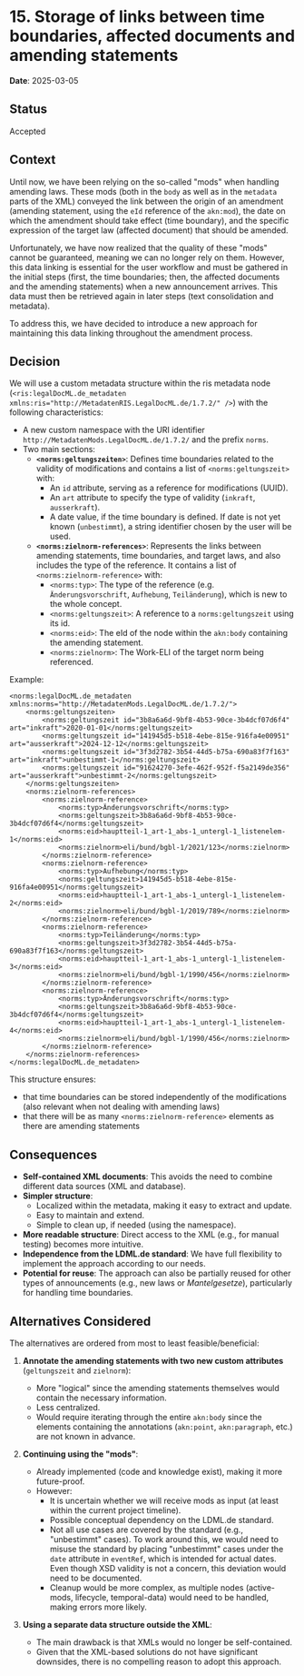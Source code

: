 # 15. Storage of links between time boundaries, affected documents and amending statements

**Date**: 2025-03-05

## Status

Accepted

## Context

Until now, we have been relying on the so-called "mods" when handling amending laws. These mods (both in the `body` as well as in the `metadata` parts of the XML) conveyed the link between the origin of an amendment (amending statement, using the `eId` reference of the `akn:mod`), the date on which the amendment should take effect (time boundary), and the specific expression of the target law (affected document) that should be amended.

Unfortunately, we have now realized that the quality of these "mods" cannot be guaranteed, meaning we can no longer rely on them. However, this data linking is essential for the user workflow and must be gathered in the initial steps (first, the time boundaries; then, the affected documents and the amending statements) when a new announcement arrives. This data must then be retrieved again in later steps (text consolidation and metadata).

To address this, we have decided to introduce a new approach for maintaining this data linking throughout the amendment process.

## Decision

We will use a custom metadata structure within the ris metadata node (`<ris:legalDocML.de_metadaten xmlns:ris="http://MetadatenRIS.LegalDocML.de/1.7.2/" />`) with the following characteristics:

- A new custom namespace with the URI identifier `http://MetadatenMods.LegalDocML.de/1.7.2/` and the prefix `norms`.
- Two main sections:
  - **`<norms:geltungszeiten>`**: Defines time boundaries related to the validity of modifications and contains a list of `<norms:geltungszeit>` with:
    - An `id` attribute, serving as a reference for modifications (UUID).
    - An `art` attribute to specify the type of validity (`inkraft`, `ausserkraft`).
    - A date value, if the time boundary is defined. If date is not yet known (`unbestimmt`), a string identifier chosen by the user will be used.
  - **`<norms:zielnorm-references>`**: Represents the links between amending statements, time boundaries, and target laws, and also includes the type of the reference. It contains a list of `<norms:zielnorm-reference>` with:
    - `<norms:typ>`: The type of the reference (e.g. `Änderungsvorschrift`, `Aufhebung`, `Teiländerung`), which is new to the whole concept.
    - `<norms:geltungszeit>`: A reference to a `norms:geltungszeit` using its id.
    - `<norms:eid>`: The eId of the node within the `akn:body` containing the amending statement.
    - `<norms:zielnorm>`: The Work-ELI of the target norm being referenced.

Example:
```
<norms:legalDocML.de_metadaten xmlns:norms="http://MetadatenMods.LegalDocML.de/1.7.2/">
    <norms:geltungszeiten>
        <norms:geltungszeit id="3b8a6a6d-9bf8-4b53-90ce-3b4dcf07d6f4" art="inkraft">2020-01-01</norms:geltungszeit>
        <norms:geltungszeit id="141945d5-b518-4ebe-815e-916fa4e00951" art="ausserkraft">2024-12-12</norms:geltungszeit>
        <norms:geltungszeit id="3f3d2782-3b54-44d5-b75a-690a83f7f163" art="inkraft">unbestimmt-1</norms:geltungszeit>
        <norms:geltungszeit id="91624270-3efe-462f-952f-f5a2149de356" art="ausserkraft">unbestimmt-2</norms:geltungszeit>
    </norms:geltungszeiten>
    <norms:zielnorm-references>
        <norms:zielnorm-reference>
            <norms:typ>Änderungsvorschrift</norms:typ>
            <norms:geltungszeit>3b8a6a6d-9bf8-4b53-90ce-3b4dcf07d6f4</norms:geltungszeit>
            <norms:eid>hauptteil-1_art-1_abs-1_untergl-1_listenelem-1</norms:eid>
            <norms:zielnorm>eli/bund/bgbl-1/2021/123</norms:zielnorm>
        </norms:zielnorm-reference>
        <norms:zielnorm-reference>
            <norms:typ>Aufhebung</norms:typ>
            <norms:geltungszeit>141945d5-b518-4ebe-815e-916fa4e00951</norms:geltungszeit>
            <norms:eid>hauptteil-1_art-1_abs-1_untergl-1_listenelem-2</norms:eid>
            <norms:zielnorm>eli/bund/bgbl-1/2019/789</norms:zielnorm>
        </norms:zielnorm-reference>
        <norms:zielnorm-reference>
            <norms:typ>Teiländerung</norms:typ>
            <norms:geltungszeit>3f3d2782-3b54-44d5-b75a-690a83f7f163</norms:geltungszeit>
            <norms:eid>hauptteil-1_art-1_abs-1_untergl-1_listenelem-3</norms:eid>
            <norms:zielnorm>eli/bund/bgbl-1/1990/456</norms:zielnorm>
        </norms:zielnorm-reference>
        <norms:zielnorm-reference>
            <norms:typ>Änderungsvorschrift</norms:typ>
            <norms:geltungszeit>3b8a6a6d-9bf8-4b53-90ce-3b4dcf07d6f4</norms:geltungszeit>
            <norms:eid>hauptteil-1_art-1_abs-1_untergl-1_listenelem-4</norms:eid>
            <norms:zielnorm>eli/bund/bgbl-1/1990/456</norms:zielnorm>
        </norms:zielnorm-reference>
    </norms:zielnorm-references>
</norms:legalDocML.de_metadaten>
```
This structure ensures:
- that time boundaries can be stored independently of the modifications (also relevant when not dealing with amending laws)
- that there will be as many `<norms:zielnorm-reference>` elements as there are amending statements

## Consequences

- **Self-contained XML documents**: This avoids the need to combine different data sources (XML and database).
- **Simpler structure**:
  - Localized within the metadata, making it easy to extract and update.
  - Easy to maintain and extend.
  - Simple to clean up, if needed (using the namespace).
- **More readable structure**: Direct access to the XML (e.g., for manual testing) becomes more intuitive.
- **Independence from the LDML.de standard**: We have full flexibility to implement the approach according to our needs.
- **Potential for reuse**: The approach can also be partially reused for other types of announcements (e.g., new laws or _Mantelgesetze_), particularly for handling time boundaries.

## Alternatives Considered

The alternatives are ordered from most to least feasible/beneficial:

1. **Annotate the amending statements with two new custom attributes** (`geltungszeit` and `zielnorm`):
   - More "logical" since the amending statements themselves would contain the necessary information.
   - Less centralized.
   - Would require iterating through the entire `akn:body` since the elements containing the annotations (`akn:point`, `akn:paragraph`, etc.) are not known in advance.

2. **Continuing using the "mods"**:
   - Already implemented (code and knowledge exist), making it more future-proof.
   - However:
     - It is uncertain whether we will receive mods as input (at least within the current project timeline).
     - Possible conceptual dependency on the LDML.de standard.
     - Not all use cases are covered by the standard (e.g., "unbestimmt" cases). To work around this, we would need to misuse the standard by placing "unbestimmt" cases under the `date` attribute in `eventRef`, which is intended for actual dates. Even though XSD validity is not a concern, this deviation would need to be documented.
     - Cleanup would be more complex, as multiple nodes (active-mods, lifecycle, temporal-data) would need to be handled, making errors more likely.

3. **Using a separate data structure outside the XML**:
   - The main drawback is that XMLs would no longer be self-contained.
   - Given that the XML-based solutions do not have significant downsides, there is no compelling reason to adopt this approach.
